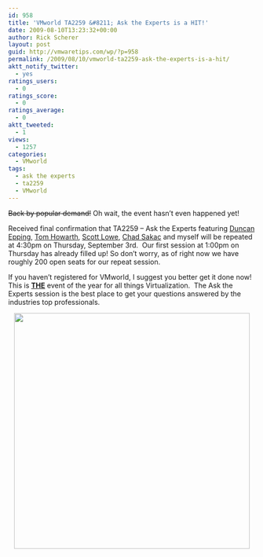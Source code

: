 ```yaml
---
id: 958
title: 'VMworld TA2259 &#8211; Ask the Experts is a HIT!'
date: 2009-08-10T13:23:32+00:00
author: Rick Scherer
layout: post
guid: http://vmwaretips.com/wp/?p=958
permalink: /2009/08/10/vmworld-ta2259-ask-the-experts-is-a-hit/
aktt_notify_twitter:
  - yes
ratings_users:
  - 0
ratings_score:
  - 0
ratings_average:
  - 0
aktt_tweeted:
  - 1
views:
  - 1257
categories:
  - VMworld
tags:
  - ask the experts
  - ta2259
  - VMworld
---
```

<span style="text-decoration: line-through;">Back by popular demand!</span> Oh wait, the event hasn&#8217;t even happened yet!

Received final confirmation that TA2259 &#8211; Ask the Experts featuring <a href="http://www.yellow-bricks.com/" target="_new">Duncan Epping</a>, <a href="http://www.planetvm.net/" target="_new">Tom Howarth</a>, <a href="http://blog.scottlowe.org/" target="_new">Scott Lowe</a>, <a href="http://virtualgeek.typepad.com/" target="_new">Chad Sakac</a> and myself will be repeated at 4:30pm on Thursday, September 3rd.  Our first session at 1:00pm on Thursday has already filled up! So don&#8217;t worry, as of right now we have roughly 200 open seats for our repeat session.

If you haven&#8217;t registered for VMworld, I suggest you better get it done now!  This is <span style="text-decoration: underline;"><strong>THE</strong></span> event of the year for all things Virtualization.  The Ask the Experts session is the best place to get your questions answered by the industries top professionals.

<p style="text-align: center;">
  <a href="http://www.vmworld.com/registration.jspa" target="_blank"><img class="aligncenter" src="http://www.vmworld.com/images/vmw09/hero_vmworld2009.gif" alt="" width="480" /></a>
</p>